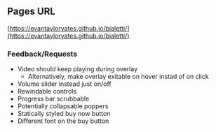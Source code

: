 ## Pages URL
[https://evantayloryates.github.io/bialetti/](https://evantayloryates.github.io/bialetti/)

### Feedback/Requests
 - Video should keep playing during overlay
   - Alternatively, make overlay exitable on hover instad of on click
 - Volume slider instead just on/off
 - Rewindable controls
 - Progress bar scrubbable
 - Potentially collapsable poppers 
 - Statically styled buy now button
 - Different font on the buy button